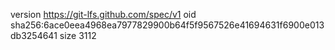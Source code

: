 version https://git-lfs.github.com/spec/v1
oid sha256:6ace0eea4968ea7977829900b64f5f9567526e41694631f6900e013db3254641
size 3112
